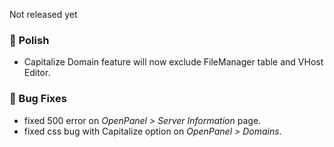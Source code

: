 Not released yet

### 💅 Polish
- Capitalize Domain feature will now exclude FileManager table and VHost Editor.

### 🐛 Bug Fixes
- fixed 500 error on *OpenPanel > Server Information* page.
- fixed css bug with Capitalize option on *OpenPanel > Domains*.
